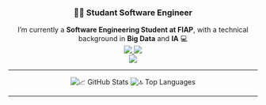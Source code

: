 <h3 align="center">👨‍💻 Studant Software Engineer</h3>

<div align="center"> 
       I’m currently a <strong>Software Engineering Student at FIAP</strong>, with a technical background in <strong>Big Data</strong> and <strong>IA</strong> 💻<br>
</div>

<div align="center">
       <a href="https://www.linkedin.com/in/caio-martinez-saes-7b092321a/" target="_blank">
              <img src="https://img.shields.io/badge/LinkedIn-0077B5?style=for-the-badge&logo=linkedin&logoColor=white" />
       </a>
       <a href="mailto:caiosaes@gmail.com">
              <img src="https://img.shields.io/badge/Gmail-D14836?style=for-the-badge&logo=gmail&logoColor=white" />
       </a><br>
</div>

<div align="center">
  <img src="https://skillicons.dev/icons?i=python,scikitlearn,tensorflow,pytorch,fastapi,rust,tauri,cs,dotnet,cpp,html,css,bootstrap,tailwind,js,jquery,react,sqlite,docker,unity" />
</div>

<hr/>

<div align="center">
  <img src="https://github-readme-stats-six-rosy-aa3mnb47i1.vercel.app/api?username=CAIOMSa&show_icons=true&theme=react&border_radius=10&count_private=true" alt="📈 GitHub Stats" />
  <img src="https://github-readme-stats-six-rosy-aa3mnb47i1.vercel.app/api/top-langs?username=CAIOMSa&layout=compact&theme=react&border_radius=10&langs_count=8" alt="🔝 Top Languages" />
</div>

<hr/>
